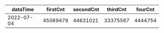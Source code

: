 |dataTime|firstCnt|secondCnt|thirdCnt|fourCnt|
|-|-|-|-|-|
|2022-07-04|45069479|44631021|33375567|4444754|